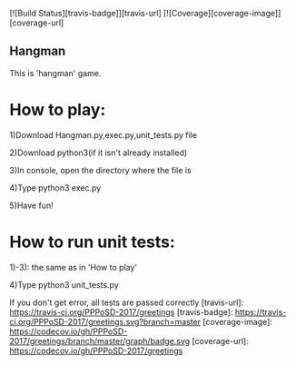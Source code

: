 [![Build Status][travis-badge]][travis-url]
[![Coverage][coverage-image]][coverage-url]

## Hangman
This is 'hangman' game.

# How to play:
 
1)Download Hangman.py,exec.py,unit_tests.py file

2)Download python3(if it isn't already installed)

3)In console, open the directory where the file is

4)Type python3 exec.py

5)Have fun!


# How to run unit tests:
 
1)-3): the same as in 'How to play'

4)Type python3 unit_tests.py

If you don't get error, all tests are passed correctly
[travis-url]: https://travis-ci.org/PPPoSD-2017/greetings
[travis-badge]: https://travis-ci.org/PPPoSD-2017/greetings.svg?branch=master
[coverage-image]: https://codecov.io/gh/PPPoSD-2017/greetings/branch/master/graph/badge.svg
[coverage-url]: https://codecov.io/gh/PPPoSD-2017/greetings
